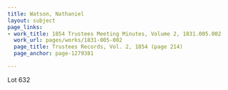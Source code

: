 ```yaml
---
title: Watson, Nathaniel
layout: subject
page_links:
- work_title: 1854 Trustees Meeting Minutes, Volume 2, 1831.005.002
  work_url: pages/works/1831-005-002
  page_title: Trustees Records, Vol. 2, 1854 (page 214)
  page_anchor: page-1279381

---
```

<p>Lot 632</p>